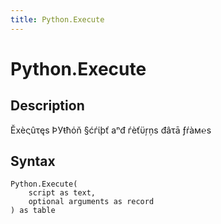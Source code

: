 ```yaml
---
title: Python.Execute
---
```


# Python.Execute


## Description

Ĕхèςûτęѕ ÞУŧћόň §ćѓίþť аⁿđ ѓèťϋŗņѕ đâτā ƒŕàм℮ѕ


## Syntax

```powerquery
Python.Execute(
    script as text,
    optional arguments as record
) as table
```



